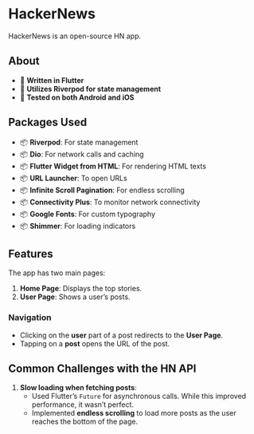 # HackerNews

HackerNews is an open-source HN app.

## About
- 💙 **Written in Flutter**
- 📘 **Utilizes Riverpod for state management**
- 📱 **Tested on both Android and iOS**

## Packages Used
- 📦 **Riverpod**: For state management
- 📦 **Dio**: For network calls and caching
- 📦 **Flutter Widget from HTML**: For rendering HTML texts
- 📦 **URL Launcher**: To open URLs
- 📦 **Infinite Scroll Pagination**: For endless scrolling
- 📦 **Connectivity Plus**: To monitor network connectivity
- 📦 **Google Fonts**: For custom typography
- 📦 **Shimmer**: For loading indicators

## Features
The app has two main pages:
1. **Home Page**: Displays the top stories.
2. **User Page**: Shows a user’s posts.

### Navigation
- Clicking on the **user** part of a post redirects to the **User Page**.
- Tapping on a **post** opens the URL of the post.

## Common Challenges with the HN API
1. **Slow loading when fetching posts**:
    - Used Flutter’s `Future` for asynchronous calls. While this improved performance, it wasn’t perfect.
    - Implemented **endless scrolling** to load more posts as the user reaches the bottom of the page.  
